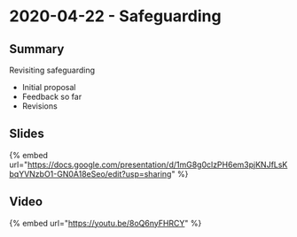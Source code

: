 # 2020-04-22 - Safeguarding

## **Summary**

Revisiting safeguarding

* Initial proposal
* Feedback so far
* Revisions

## **Slides**

{% embed url="https://docs.google.com/presentation/d/1mG8g0clzPH6em3pjKNJfLsKbqYVNzbO1-GN0A18eSeo/edit?usp=sharing" %}

## **Video**

{% embed url="https://youtu.be/8oQ6nyFHRCY" %}

